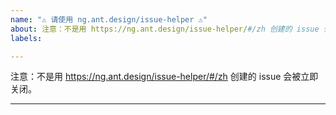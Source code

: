 ```yaml
---
name: "⚠️ 请使用 ng.ant.design/issue-helper ⚠️"
about: 注意：不是用 https://ng.ant.design/issue-helper/#/zh 创建的 issue 会被立即关闭。
labels: 

---
```


注意：不是用 https://ng.ant.design/issue-helper/#/zh 创建的 issue 会被立即关闭。

---
